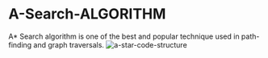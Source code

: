# A-Search-ALGORITHM
A* Search algorithm is one of the best and popular technique used in path-finding and graph traversals.
![a-star-code-structure](https://user-images.githubusercontent.com/85140058/177539383-6208d93f-7068-45c5-9559-37375876bbe7.png)
